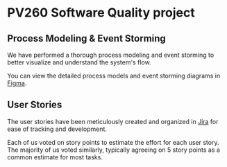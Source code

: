 # PV260 Software Quality project


## Process Modeling & Event Storming
We have performed a thorough process modeling and event storming to better visualize and understand the system's flow.

You can view the detailed process models and event storming diagrams in [Figma](https://www.figma.com/design/2nc9rLTN6H6vEw8kRaJcw4/Event-Storming-(Community)?node-id=48-13171&t=HooV3KFXS7eQsvSa-1).

## User Stories
The user stories have been meticulously created and organized in [Jira](https://pv260.atlassian.net/jira/software/projects/IN/boards/1) for ease of tracking and development.

Each of us voted on story points to estimate the effort for each user story. The majority of us voted similarly, typically agreeing on 5 story points as a common estimate for most tasks.
